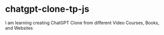# chatgpt-clone-tp-js
I am learning creating ChatGPT Clone from different Video Courses, Books, and Websites
